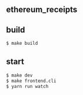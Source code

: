 ## ethereum_receipts

## build

```bash
$ make build
```

## start

```bash
$ make dev
$ make frontend.cli
$ yarn run watch
```
